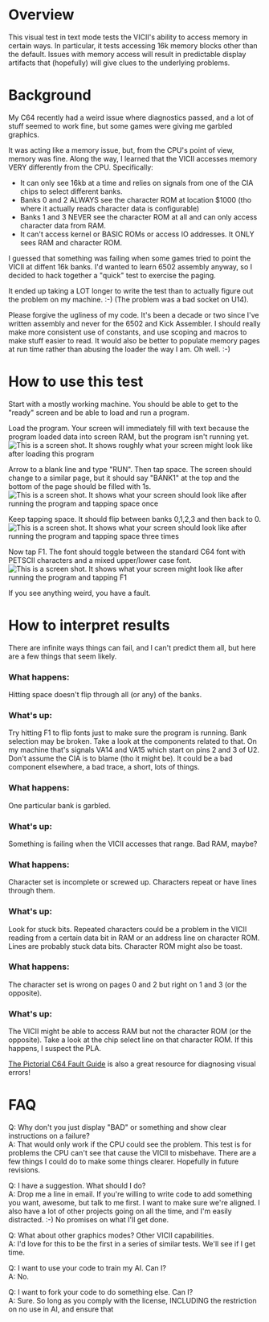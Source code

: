 # Overview
This visual test in text mode tests the VICII's ability to access
memory in certain ways. In particular, it tests accessing 16k memory blocks
other than the default. Issues with memory access will result in predictable
display artifacts that (hopefully) will give clues to the underlying problems.

# Background
My C64 recently had a weird issue where diagnostics passed, and a lot of
stuff seemed to work fine, but some games were giving me garbled graphics.

It was acting like a memory issue, but, from the CPU's point of view,
memory was fine. Along the way, I learned that the VICII accesses
memory VERY differently from the CPU. Specifically:
* It can only see 16kb at a time and relies on signals from one of the CIA chips to select different banks.
* Banks 0 and 2 ALWAYS see the character ROM at location $1000 (tho where it actually reads character data is configurable)
* Banks 1 and 3 NEVER see the character ROM at all and can only access character data from RAM.
* It can't access kernel or BASIC ROMs or access IO addresses. It ONLY sees RAM and character ROM.

I guessed that something was failing when some games tried to point the
VICII at diffent 16k banks. I'd wanted to learn 6502 assembly anyway, so I
decided to hack together a "quick" test to exercise the paging.

It ended up taking a LOT longer to write the test than to actually figure
out the problem on my machine. :-) (The problem was a bad socket on U14).

Please forgive the ugliness of my code. It's been a decade or two since I've
written assembly and never for the 6502 and Kick Assembler. I should really
make more consistent use of constants, and use scoping and macros to make
stuff easier to read. It would also be better to populate memory pages at
run time rather than abusing the loader the way I am. Oh well. :-)

# How to use this test
Start with a mostly working machine. You should be able to get to the
"ready" screen and be able to load and run a program.

Load the program. Your screen will immediately fill with text because
the program loaded data into screen RAM, but the program isn't running
yet.\
![This is a screen shot. It shows roughly what your screen might look
like after loading this program](/load.png)

Arrow to a blank line and type "RUN". Then tap space. The screen should
change to a similar page, but it should say "BANK1" at the top and
the bottom of the page should be filled with 1s.\
![This is a screen shot. It shows what your screen should look
like after running the program and tapping space once](/bank1.png)

Keep tapping space. It should flip between banks 0,1,2,3 and then back
to 0.\
![This is a screen shot. It shows what your screen should look
like after running the program and tapping space three times](/bank3.png)

Now tap F1. The font should toggle between the standard C64 font with PETSCII
characters and a mixed upper/lower case font.\
![This is a screen shot. It shows what your screen might look
like after running the program and tapping F1](/lower.png)

If you see anything weird, you have a fault.

# How to interpret results
There are infinite ways things can fail, and I can't predict them all, but here
are a few things that seem likely.

### What happens:
Hitting space doesn't flip through all (or any) of the banks.
### What's up:
Try hitting F1 to flip fonts just to make sure the program is running.
Bank selection may be broken. Take a look at the components related to that. On
my machine that's signals VA14 and VA15 which start on pins 2 and 3 of U2.
Don't assume the CIA is to blame (tho it might be). It could be a bad
component elsewhere, a bad trace, a short, lots of things.

### What happens:
One particular bank is garbled.
### What's up:
Something is failing when the VICII accesses that range. Bad RAM, maybe?

### What happens:
Character set is incomplete or screwed up. Characters repeat or have
lines through them.
### What's up:
Look for stuck bits. Repeated characters could be a problem in the
VICII reading from a certain data bit in RAM or an address line on
character ROM. Lines are probably stuck data bits. Character ROM
might also be toast.

### What happens:
The character set is wrong on pages 0 and 2 but right on 1 and 3 (or the
opposite).
### What's up:
The VICII might be able to access RAM but not the character ROM (or the
opposite). Take a look at the chip select line on that character ROM. If
this happens, I suspect the PLA.


[The Pictorial C64 Fault Guide](https://www.pictorial64.com/) is also a great
resource for diagnosing visual errors!

# FAQ
Q: Why don't you just display "BAD" or something and show clear instructions
on a failure?\
A: That would only work if the CPU could see the problem. This test is
for problems the CPU can't see that cause the VICII to misbehave. There
are a few things I could do to make some things clearer. Hopefully
in future revisions.

Q: I have a suggestion. What should I do?\
A: Drop me a line in email. If you're willing to write code to add
something you want, awesome, but talk to me first. I want to make
sure we're aligned. I also have a lot of other projects going on
all the time, and I'm easily distracted. :-) No promises on what
I'll get done.

Q: What about other graphics modes? Other VICII capabilities.\
A: I'd love for this to be the first in a series of similar tests.
We'll see if I get time.

Q: I want to use your code to train my AI. Can I?\
A: No.

Q: I want to fork your code to do something else. Can I?\
A: Sure. So long as you comply with the license, INCLUDING
the restriction on no use in AI, and ensure that 
